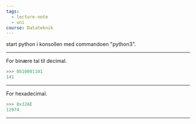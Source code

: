 ```yaml
---
tags:
  - lecture-note
  - uni
course: Datateknik
---
```

start python i konsollen med commandoen "python3".

***
For binære tal til decimal.
```python
>>> 0b10001101
141
```

***
For hexadecimal.
```python
>>> 0x32AE
12974
```
***
